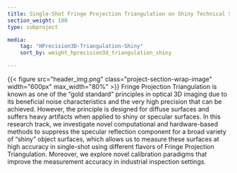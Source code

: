 ```yaml
---
title: Single-Shot Fringe Projection Triangulation on Shiny Technical Surfaces 
section_weight: 100
type: subproject

media:
    tag: "HPrecision3D-Triangulation-Shiny"
    sort_by: weight_hprecision3d_triangulation_shiny

---
```

{{< figure src="header_img.png" class="project-section-wrap-image" width="600px" max_width="80%" >}}
Fringe Projection Triangulation is known as one of the “gold standard” principles in optical 3D imaging due to its beneficial noise characteristics and the very high precision that can be achieved. However, the principle is designed for diffuse surfaces and suffers heavy artifacts when applied to shiny or specular surfaces. In this research track, we investigate novel computational and hardware-based methods to suppress the specular reflection component for a broad variety of “shiny” object surfaces, which allows us to measure these surfaces at high accuracy in single-shot using different flavors of Fringe Projection Triangulation. Moreover, we explore novel calibration paradigms that improve the measurement accuracy in industrial inspection settings.